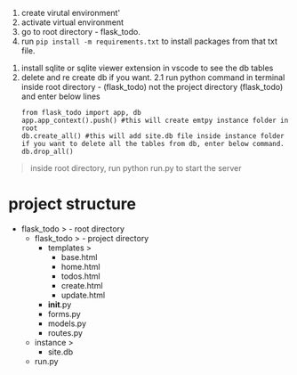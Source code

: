 1. create virutal environment'
2. activate virtual environment
3. go to root directory - flask_todo.
4. run `pip install -m requirements.txt` to install packages from that txt file.

<!-- skip, if you already know. -->
1. install sqlite or sqlite viewer extension in vscode to see the db tables
2. delete and re create db if you want.
    2.1 run python command in terminal inside root directory - (flask_todo) not the project directory (flask_todo) and enter below lines
    ```
    from flask_todo import app, db
    app.app_context().push() #this will create emtpy instance folder in root
    db.create_all() #this will add site.db file inside instance folder
    if you want to delete all the tables from db, enter below command.
    db.drop_all()
    ```
<!-- skip, if you already know. -->

>  inside root directory, run python run.py to start the server


# project structure
- flask_todo > - root directory
    - flask_todo > - project directory
        - templates >
            - base.html
            - home.html
            - todos.html
            - create.html
            - update.html
        - __init__.py
        - forms.py
        - models.py
        - routes.py
    - instance >
        - site.db
    - run.py



